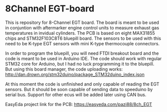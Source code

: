 # 8Channel EGT-board

This is repository for 8-Channel EGT board. The board is meant to be used in conjuntion with aftermarker engine control units to 
measure exhaust gas temperatures in invidual cylinders. The PCB is based on eight MAX31855 chips and STM32F103C8T6 bluepill board.
The sensors to be used with this need to be K-type EGT sensors with mini K-type thermocouple connectors.

In order to program the bluepill, you will need FTDI breakout board and the code is meant to be used in Arduino IDE. The code should work
with regular STM32 core for Arduino, but I had no luck programming it to the bluepill. But using this board manager, the code uploading
works: http://dan.drown.org/stm32duino/package_STM32duino_index.json

At this moment the code is unfinished and only capable of reading the EGT sensors. But it should be soon capable of sending data to
speeduino by serial bus. Support for other ecus will be added later using CAN bus.

EasyEda project link for the PCB: https://easyeda.com/pazi88/8ch_EGT
